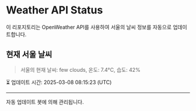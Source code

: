 
# Weather API Status

이 리포지토리는 OpenWeather API를 사용하여 서울의 날씨 정보를 자동으로 업데이트합니다.

## 현재 서울 날씨
> 서울의 현재 날씨: few clouds, 온도: 7.4°C, 습도: 42%

⏳ 업데이트 시간: 2025-03-08 08:15:23 (UTC)

---
자동 업데이트 봇에 의해 관리됩니다.
